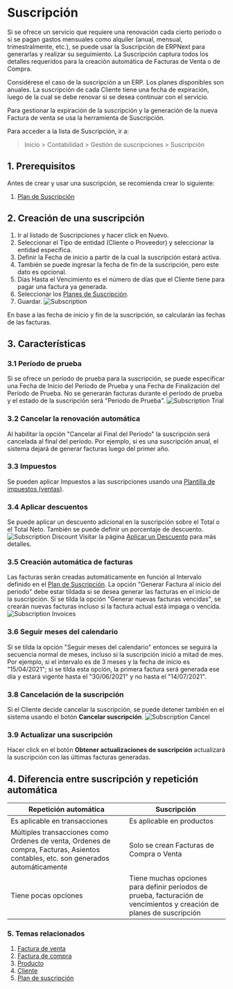<!-- add-breadcrumbs -->
# Suscripción

Si se ofrece un servicio que requiere una renovación cada cierto período o si se pagan gastos mensuales como alquiler (anual, mensual, trimestralmente, etc.), se puede usar la Suscripción de ERPNext para generarlas y realizar su seguimiento. La Suscripción captura todos los detalles requeridos para la creación automática de Facturas de Venta o de Compra.

Considérese el caso de la suscripción a un ERP. Los planes disponibles son anuales. La suscripción de cada Cliente tiene una fecha de expiración, luego de la cual se debe renovar si se desea continuar con el servicio.

Para gestionar la expiración de la suscripción y la generación de la nueva Factura de venta se usa la herramienta de Suscripción.

Para acceder a la lista de Suscripción, ir a:
> Inicio > Contabilidad > Gestión de suscripciones > Suscripción

## 1. Prerequisitos
Antes de crear y usar una suscripción, se recomienda crear lo siguiente:

1. [Plan de Suscripción](/docs/user/manual/es/accounts/subscription-plan)

## 2. Creación de una suscripción
1. Ir al listado de Suscripciones y hacer click en Nuevo.
1. Seleccionar el Tipo de entidad (Cliente o Proveedor) y seleccionar la entidad específica.
1. Definir la Fecha de inicio a partir de la cual la suscripción estará activa.
1. También se puede ingresar la fecha de fin de la suscripción, pero este dato es opcional.
1. Días Hasta el Vencimiento es el número de días que el Cliente tiene para pagar una factura ya generada.
1. Seleccionar los [Planes de Suscripción](/docs/user/manual/es/accounts/subscription-plan).
1. Guardar.
 ![Subscription](/docs/assets/img/accounts/subscription.png)

En base a las fecha de inicio y fin de la suscripción, se calcularán las fechas de las facturas.

## 3. Características
### 3.1 Período de prueba
Si se ofrece un período de prueba para la suscripción, se puede especificar una Fecha de Inicio del Período de Prueba y una Fecha de Finalización del Período de Prueba. No se generarán facturas durante el período de prueba y el estado de la suscripción será "Periodo de Prueba".
![Subscription Trial](/docs/assets/img/accounts/subscription-trial.png)

### 3.2 Cancelar la renovación automática
Al habilitar la opción "Cancelar al Final del Período" la suscripción será cancelada al final del período. Por ejemplo, si es una suscripción anual, el sistema dejará de generar facturas luego del primer año.

### 3.3 Impuestos
Se pueden aplicar Impuestos a las suscripciones usando una [Plantilla de impuestos (ventas)](/docs/user/manual/es/selling/sales-taxes-and-charges-template).

### 3.4 Aplicar descuentos
Se puede aplicar un descuento adicional en la suscripción sobre el Total o el Total Neto. También se puede definir un porcentaje de descuento.
 ![Subscription Discount](/docs/assets/img/accounts/subscription-discount.png)
Visitar la página [Aplicar un Descuento](/docs/user/manual/es/selling/articles/applying-discount) para más detalles.

### 3.5 Creación automática de facturas
Las facturas serán creadas automáticamente en función al Intervalo definido en el [Plan de Suscripción](/docs/user/manual/es/accounts/subscription-plan). La opción "Generar Factura al inicio del periodo" debe estar tildada si se desea generar las facturas en el inicio de la suscripción. Si se tilda la opción "Generar nuevas facturas vencidas", se crearán nuevas facturas incluso si la factura actual está impaga o vencida.
 ![Subscription Invoices](/docs/assets/img/accounts/subscription-invoices.png)

### 3.6 Seguir meses del calendario
Si se tilda la opción "Seguir meses del calendario" entonces se seguirá la secuencia normal de meses, incluso si la suscripción inició a mitad de mes. Por ejemplo, si el intervalo es de 3 meses y la fecha de inicio es "15/04/2021"; si se tilda esta opción, la primera factura será generada ese día y estará vigente hasta el "30/06/2021" y no hasta el "14/07/2021".

### 3.8 Cancelación de la suscripción
Si el Cliente decide cancelar la suscripción, se puede detener también en el sistema usando el botón **Cancelar suscripción**.
 ![Subscription Cancel](/docs/assets/img/accounts/subscription-cancel.png)

### 3.9 Actualizar una suscripción
Hacer click en el botón **Obtener actualizaciones de suscripción** actualizará la suscripción con las últimas facturas generadas.

## 4. Diferencia entre suscripción y repetición automática

| Repetición automática | Suscripción |
|-----------------------|-------------|
| Es aplicable en transacciones | Es aplicable en productos |
| Múltiples transacciones como Ordenes de venta, Ordenes de compra, Facturas, Asientos contables, etc. son generados automáticamente | Solo se crean Facturas de Compra o Venta |
| Tiene pocas opciones | Tiene muchas opciones para definir períodos de prueba, facturación de vencimientos y creación de planes de suscripción |

### 5. Temas relacionados
1. [Factura de venta](/docs/user/manual/es/accounts/sales-invoice)
1. [Factura de compra](/docs/user/manual/es/accounts/purchase-invoice)
1. [Producto](/docs/user/manual/es/stock/item)
1. [Cliente](/docs/user/manual/es/CRM/customer)
1. [Plan de suscripción](/docs/user/manual/es/accounts/subscription-plan)
